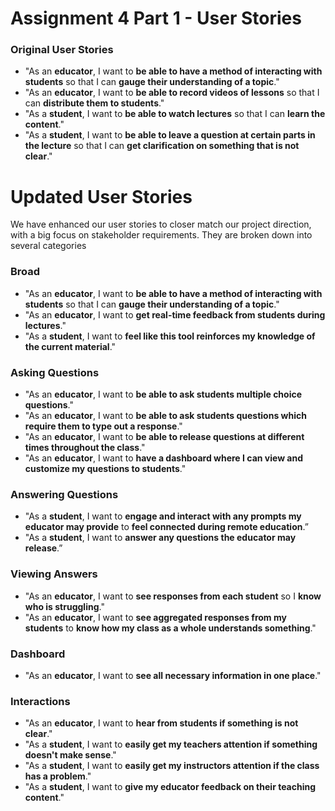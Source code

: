 # Assignment 4 Part 1 - User Stories
### Original User Stories
* "As an **educator**, I want to **be able to have a method of interacting with students** so that I can **gauge their understanding of a topic**."
* "As an **educator**, I want to **be able to record videos of lessons** so that I can **distribute them to students**."
* "As a **student**, I want to **be able to watch lectures** so that I can **learn the content**."
* "As a **student**, I want to **be able to leave a question at certain parts in the lecture** so that I can **get clarification on something that is not clear**."

# Updated User Stories
We have enhanced our user stories to closer match our project direction, with a big focus on stakeholder requirements. They are broken down into several categories

### Broad
- "As an **educator**, I want to **be able to have a method of interacting with students** so that I can **gauge their understanding of a topic**."
- "As an **educator**, I want to **get real-time feedback from students during lectures**."
- "As a **student**, I want to **feel like this tool reinforces my knowledge of the current material**."

### Asking Questions
- "As an **educator**, I want to **be able to ask students multiple choice questions**."
- "As an **educator**, I want to **be able to ask students questions which require them to type out a response**."
- "As an **educator**, I want to **be able to release questions at different times throughout the class**."
- "As an **educator**, I want to **have a dashboard where I can view and customize my questions to students**."

### Answering Questions
- "As a **student**, I want to **engage and interact with any prompts my educator may provide** to **feel connected during remote education**.”
- "As a **student**, I want to **answer any questions the educator may release**.”

### Viewing Answers
- "As an **educator**, I want to **see responses from each student** so I **know who is struggling**."
- "As an **educator**, I want to **see aggregated responses from my students** to **know how my class as a whole understands something**."

### Dashboard
- "As an **educator**, I want to **see all necessary information in one place**."

### Interactions
- "As an **educator**, I want to **hear from students if something is not clear**."
- "As a **student**, I want to **easily get my teachers attention if something doesn't make sense**."
- "As a **student**, I want to **easily get my instructors attention if the class has a problem**."
- "As a **student**, I want to **give my educator feedback on their teaching content**."